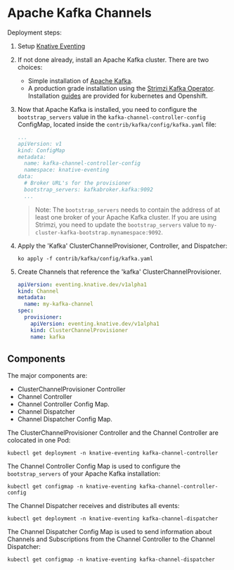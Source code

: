 # Apache Kafka Channels

Deployment steps:

1. Setup [Knative Eventing](../../../DEVELOPMENT.md)
1. If not done already, install an Apache Kafka cluster. There are two choices:

   - Simple installation of [Apache Kafka](broker).
   - A production grade installation using the
     [Strimzi Kafka Operator](http://strimzi.io). Installation
     [guides](http://strimzi.io/quickstarts/) are provided for kubernetes and
     Openshift.

1. Now that Apache Kafka is installed, you need to configure the
   `bootstrap_servers` value in the `kafka-channel-controller-config` ConfigMap,
   located inside the `contrib/kafka/config/kafka.yaml` file:

   ```yaml
   ...
   apiVersion: v1
   kind: ConfigMap
   metadata:
     name: kafka-channel-controller-config
     namespace: knative-eventing
   data:
     # Broker URL's for the provisioner
     bootstrap_servers: kafkabroker.kafka:9092
     ...
   ```

   > Note: The `bootstrap_servers` needs to contain the address of at least one
   > broker of your Apache Kafka cluster. If you are using Strimzi, you need to
   > update the `bootstrap_servers` value to
   > `my-cluster-kafka-bootstrap.mynamespace:9092`.

1. Apply the 'Kafka' ClusterChannelProvisioner, Controller, and Dispatcher:

   ```
   ko apply -f contrib/kafka/config/kafka.yaml
   ```

1. Create Channels that reference the 'kafka' ClusterChannelProvisioner.

   ```yaml
   apiVersion: eventing.knative.dev/v1alpha1
   kind: Channel
   metadata:
     name: my-kafka-channel
   spec:
     provisioner:
       apiVersion: eventing.knative.dev/v1alpha1
       kind: ClusterChannelProvisioner
       name: kafka
   ```

## Components

The major components are:

- ClusterChannelProvisioner Controller
- Channel Controller
- Channel Controller Config Map.
- Channel Dispatcher
- Channel Dispatcher Config Map.

The ClusterChannelProvisioner Controller and the Channel Controller are
colocated in one Pod:

```shell
kubectl get deployment -n knative-eventing kafka-channel-controller
```

The Channel Controller Config Map is used to configure the `bootstrap_servers`
of your Apache Kafka installation:

```shell
kubectl get configmap -n knative-eventing kafka-channel-controller-config
```

The Channel Dispatcher receives and distributes all events:

```shell
kubectl get deployment -n knative-eventing kafka-channel-dispatcher
```

The Channel Dispatcher Config Map is used to send information about Channels and
Subscriptions from the Channel Controller to the Channel Dispatcher:

```shell
kubectl get configmap -n knative-eventing kafka-channel-dispatcher
```
